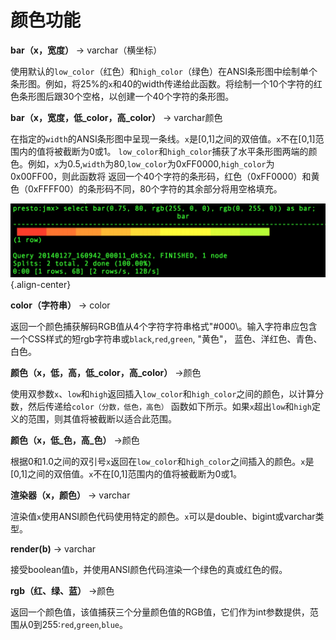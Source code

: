 颜色功能
===============

**bar（x，宽度）** -\> varchar（横坐标）

使用默认的`low_color`（红色）和`high_color`（绿色）在ANSI条形图中绘制单个条形图。例如，将25%的`x`和40的width传递给此函数。将绘制一个10个字符的红色条形图后跟30个空格，以创建一个40个字符的条形图。

**bar（x，宽度，低\_color，高\_color）** -\> varchar颜色

在指定的`width`的ANSI条形图中呈现一条线。`x`是\[0,1\]之间的双倍值。`x`不在\[0,1\]范围内的值将被截断为0或1。
`low_color`和`high_color`捕获了水平条形图两端的颜色。例如，`x`为0.5,`width`为80,`low_color`为0xFF0000,`high_color`为0x00FF00，则此函数将
返回一个40个字符的条形码，红色（0xFF0000）和黄色（0xFFFF00）的条形码不同，80个字符的其余部分将用空格填充。

![](../images/functions_color_bar.png){.align-center}


**color（字符串）** -\> color

返回一个颜色捕获解码RGB值从4个字符字符串格式\"\#000\。输入字符串应包含一个CSS样式的短rgb字符串或`black`,`red`,`green`, "黄色"，
蓝色、洋红色、青色、白色。

**颜色（x，低，高，低\_color，高\_color）** -\>颜色

使用双参数`x`、`low`和`high`返回插入`low_color`和`high_color`之间的颜色，以计算分数，然后传递给`color（分数，低色，高色）`
函数如下所示。如果`x`超出`low`和`high`定义的范围，则其值将被截断以适合此范围。

**颜色（x，低\_色，高\_色）** -\>颜色

根据0和1.0之间的双引号`x`返回在`low_color`和`high_color`之间插入的颜色。`x`是\[0,1\]之间的双倍值。`x`不在\[0,1\]范围内的值将被截断为0或1。

**渲染器（x，颜色）** -\> varchar

渲染值`x`使用ANSI颜色代码使用特定的颜色。`x`可以是double、bigint或varchar类型。

**render(b)** -\> varchar

接受boolean值`b`，并使用ANSI颜色代码渲染一个绿色的真或红色的假。

**rgb（红、绿、蓝）** -\>颜色

返回一个颜色值，该值捕获三个分量颜色值的RGB值，它们作为int参数提供，范围从0到255:`red`,`green`,`blue`。

